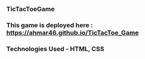 ### TicTacToeGame

### This game is deployed here : https://ahmar46.github.io/TicTacToe_Game

### Technologies Used - HTML, CSS